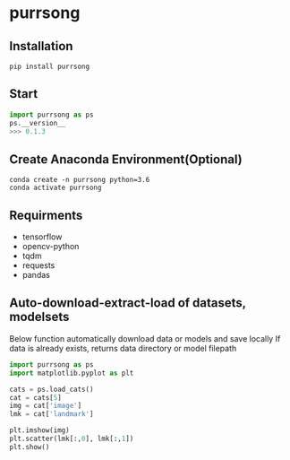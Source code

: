 # purrsong


## Installation
```console
pip install purrsong
```

## Start
```python
import purrsong as ps
ps.__version__
>>> 0.1.3
```

## Create Anaconda Environment(Optional)
```console
conda create -n purrsong python=3.6
conda activate purrsong
```

## Requirments
* tensorflow
* opencv-python
* tqdm
* requests
* pandas

## Auto-download-extract-load of datasets, modelsets
Below function automatically download data or models and save locally
If data is already exists, returns data directory or model filepath
```python
import purrsong as ps
import matplotlib.pyplot as plt

cats = ps.load_cats()
cat = cats[5]
img = cat['image']
lmk = cat['landmark']

plt.imshow(img)
plt.scatter(lmk[:,0], lmk[:,1])
plt.show()
```
